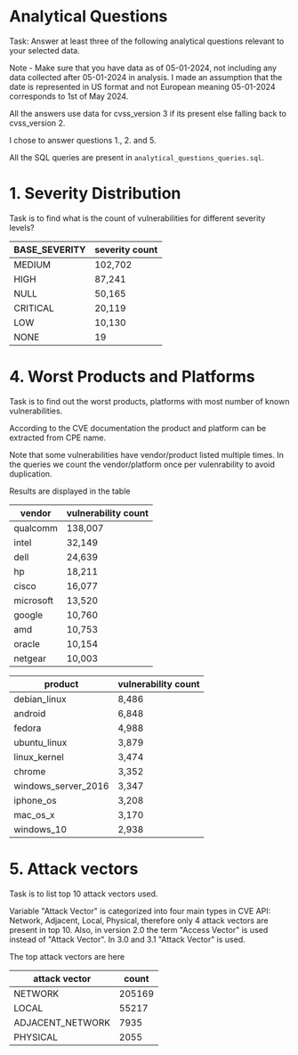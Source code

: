 # Analytical Questions

Task: Answer at least three of the following analytical questions relevant to your selected
data.

Note - Make sure that you have data as of 05-01-2024, not including any data collected
after 05-01-2024 in analysis. I made an assumption that the date is represented in US format and
not European meaning 05-01-2024 corresponds to 1st of May 2024.

All the answers use  data for cvss_version 3 if its present else falling back to cvss_version 2.

I chose to answer questions 1., 2. and 5.

All the SQL queries are present in `analytical_questions_queries.sql`.

# 1. Severity Distribution
Task is to find what is the count of vulnerabilities for different severity
levels?

| BASE_SEVERITY | severity count |
|---------------|----------------|
| MEDIUM        | 102,702        |
| HIGH          | 87,241         |
| NULL          | 50,165         |
| CRITICAL      | 20,119         |
| LOW           | 10,130         |
| NONE          | 19             |


# 4. Worst Products and Platforms
Task is to find out the worst products, platforms with most number of known vulnerabilities.

According to the CVE documentation the product and platform can be extracted from CPE name.

Note that some vulnerabilities have vendor/product listed multiple times. In the queries we count the vendor/platform once per vulenrability to avoid duplication.

Results are displayed in the table

| vendor    | vulnerability count |
|-----------|---------------------|
| qualcomm  | 138,007             |
| intel     | 32,149              |
| dell      | 24,639              |
| hp        | 18,211              |
| cisco     | 16,077              |
| microsoft | 13,520              |
| google    | 10,760              |
| amd       | 10,753              |
| oracle    | 10,154              |
| netgear   | 10,003              |

| product            | vulnerability count |
|--------------------|---------------------|
| debian_linux       | 8,486               |
| android            | 6,848               |
| fedora             | 4,988               |
| ubuntu_linux       | 3,879               |
| linux_kernel       | 3,474               |
| chrome             | 3,352               |
| windows_server_2016 | 3,347              |
| iphone_os          | 3,208               |
| mac_os_x           | 3,170               |
| windows_10         | 2,938               |



# 5. Attack vectors 
Task is to list top 10 attack vectors used.

Variable "Attack Vector" is categorized into four main types in CVE API: Network, Adjacent, Local, Physical, therefore only 4 attack vectors are present in top 10.
Also, in version 2.0 the term "Access Vector" is used instead of "Attack Vector". In 3.0 and 3.1  "Attack Vector" is used. 


The top attack vectors are here

attack vector | count 
------------- | ------
NETWORK	| 205169
LOCAL |	55217
ADJACENT_NETWORK	| 7935
PHYSICAL	| 2055